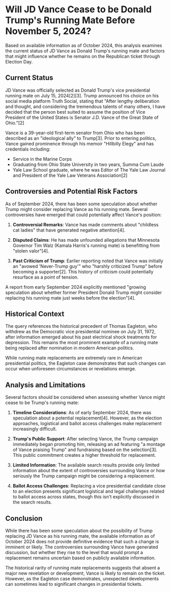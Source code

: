 # Will JD Vance Cease to be Donald Trump's Running Mate Before November 5, 2024?

Based on available information as of October 2024, this analysis examines the current status of JD Vance as Donald Trump's running mate and factors that might influence whether he remains on the Republican ticket through Election Day.

## Current Status

JD Vance was officially selected as Donald Trump's vice presidential running mate on July 15, 2024[2][3]. Trump announced his choice on his social media platform Truth Social, stating that "After lengthy deliberation and thought, and considering the tremendous talents of many others, I have decided that the person best suited to assume the position of Vice President of the United States is Senator J.D. Vance of the Great State of Ohio."[2]

Vance is a 39-year-old first-term senator from Ohio who has been described as an "ideological ally" to Trump[3]. Prior to entering politics, Vance gained prominence through his memoir "Hillbilly Elegy" and has credentials including:
- Service in the Marine Corps
- Graduating from Ohio State University in two years, Summa Cum Laude
- Yale Law School graduate, where he was Editor of The Yale Law Journal and President of the Yale Law Veterans Association[2]

## Controversies and Potential Risk Factors

As of September 2024, there has been some speculation about whether Trump might consider replacing Vance as his running mate. Several controversies have emerged that could potentially affect Vance's position:

1. **Controversial Remarks**: Vance has made comments about "childless cat ladies" that have generated negative attention[4].

2. **Disputed Claims**: He has made unfounded allegations that Minnesota Governor Tim Walz (Kamala Harris's running mate) is benefitting from "stolen valor"[4].

3. **Past Criticism of Trump**: Earlier reporting noted that Vance was initially an "avowed 'Never-Trump guy'" who "harshly criticized Trump" before becoming a supporter[2]. This history of criticism could potentially resurface as a point of tension.

A report from early September 2024 explicitly mentioned "growing speculation about whether former President Donald Trump might consider replacing his running mate just weeks before the election"[4].

## Historical Context

The query references the historical precedent of Thomas Eagleton, who withdrew as the Democratic vice presidential nominee on July 31, 1972, after information emerged about his past electrical shock treatments for depression. This remains the most prominent example of a running mate being replaced after nomination in modern American politics.

While running mate replacements are extremely rare in American presidential politics, the Eagleton case demonstrates that such changes can occur when unforeseen circumstances or revelations emerge.

## Analysis and Limitations

Several factors should be considered when assessing whether Vance might cease to be Trump's running mate:

1. **Timeline Considerations**: As of early September 2024, there was speculation about a potential replacement[4]. However, as the election approaches, logistical and ballot access challenges make replacement increasingly difficult.

2. **Trump's Public Support**: After selecting Vance, the Trump campaign immediately began promoting him, releasing an ad featuring "a montage of Vance praising Trump" and fundraising based on the selection[3]. This public commitment creates a higher threshold for replacement.

3. **Limited Information**: The available search results provide only limited information about the extent of controversies surrounding Vance or how seriously the Trump campaign might be considering a replacement.

4. **Ballot Access Challenges**: Replacing a vice presidential candidate close to an election presents significant logistical and legal challenges related to ballot access across states, though this isn't explicitly discussed in the search results.

## Conclusion

While there has been some speculation about the possibility of Trump replacing JD Vance as his running mate, the available information as of October 2024 does not provide definitive evidence that such a change is imminent or likely. The controversies surrounding Vance have generated discussion, but whether they rise to the level that would prompt a replacement remains uncertain based on publicly available information.

The historical rarity of running mate replacements suggests that absent a major new revelation or development, Vance is likely to remain on the ticket. However, as the Eagleton case demonstrates, unexpected developments can sometimes lead to significant changes in presidential tickets.